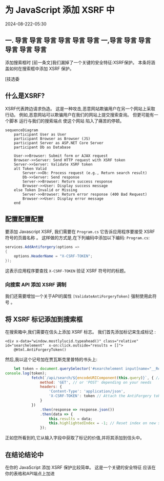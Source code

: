 # 为 JavaScript 添加 XSRF 中

<!--category-- ASP.NET, Javascript -->
<datetime class="hidden">2024-08-222-05:30</datetime>

## 一. 导言 导言 导言 导言 导言 导言 一,导言 导言 导言 导言 导言 导言

添加搜索框时 [前一条文]我们漏掉了一个关键的安全特征:XSRF保护。 本条将涵盖如何在搜索框中添加 XSRF 保护。

[技选委

## 什么是XSRF?

XSRF代表跨边请求伪造。 这是一种攻击,恶意网站欺骗用户在另一个网站上采取行动。 例如,恶意网站可以欺骗用户在我们的网站上提交搜索查询。 但更可能有一个脚本 运行与我们的搜索端点 使这个网站 陷入了痛苦的停顿。

```mermaid
sequenceDiagram
    participant User as User
    participant Browser as Browser (JS)
    participant Server as ASP.NET Core Server
    participant Db as Database
    
    User->>Browser: Submit form or AJAX request
    Browser->>Server: Send HTTP request with XSRF token
    Server->>Server: Validate XSRF token
    alt Token Valid
        Server->>Db: Process request (e.g., Return search result)
        Db->>Server: Send response
        Server->>Browser: Return success response
        Browser->>User: Display success message
    else Token Invalid or Missing
        Server->>Browser: Return error response (400 Bad Request)
        Browser->>User: Display error message
    end

```

## 配置配置配置

要添加 Javascript XSRF, 我们需要在 `Program.cs` 它告诉应用程序要接受 XSRF 符号的页眉名称 。 这样做的方式是,在下列编码中添加以下编码: `Program.cs`:

```csharp
services.AddAntiforgery(options =>
{
    options.HeaderName = "X-CSRF-TOKEN";
});
```

这表示应用程序要查找 `X-CSRF-TOKEN` 验证 XSRF 符号时的标题。

### 向搜索 API 添加 XSRF 调制

我们还需要增加一个关于API的属性 `[ValidateAntiForgeryToken]` 强制使用此符号 。

## 将 XSRF 标记添加到搜索框

在搜索箱中,我们需要在信头上添加 XSRF 标志。 我们首先添加标记来生成标记 :

```razor
<div x-data="window.mostlylucid.typeahead()" class="relative" id="searchelement"  x-on:click.outside="results = []">
    @Html.AntiForgeryToken()
```

然后,我以这个记号加在贾瓦斯克里普特的书头上:

```javascript
    let token = document.querySelector('#searchelement input[name="__RequestVerificationToken"]').value;
console.log(token);
            fetch(`/api/search/${encodeURIComponent(this.query)}`, { // Fixed the backtick and closing bracket
                method: 'GET', // or 'POST' depending on your needs
                headers: {
                    'Content-Type': 'application/json',
                    'X-CSRF-TOKEN': token // Attach the AntiForgery token in the headers
                }
            })
                .then(response => response.json())
                .then(data => {
                    this.results = data;
                    this.highlightedIndex = -1; // Reset index on new search
                });

```

正如您所看到的,它从输入字段中获取了标记的价值,并将其添加到信头中。

## 在结论结论中

在你的 JavaScript 添加 XSRF 保护比较简单。 这是一个关键的安全特征 应该在你的表格和API端点上加进


